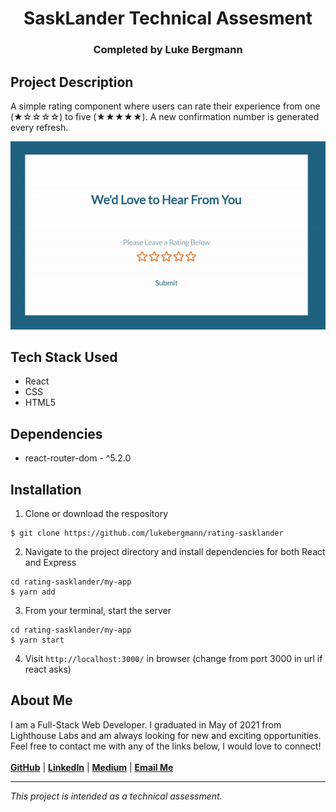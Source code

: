 <!-- TITLE -->
<div align="center">
<h1>SaskLander Technical Assesment</h1>
<h3>Completed by Luke Bergmann</h3>
</div>

<!-- Project Description -->
## Project Description
A simple rating component where users can rate their experience from one (★☆☆☆☆) to five (★★★★★). A new confirmation number is generated every refresh. 

<!-- Images -->
!["Rating Page"](https://github.com/lukebergmann/rating-sasklander/blob/main/my-app/docs/RatingPage.gif?raw=true)

<!-- Tech Stack-->
## Tech Stack Used
- React
- CSS
- HTML5

## Dependencies
- react-router-dom - ^5.2.0

<!-- Installation -->
## Installation

1. Clone or download the respository

```
$ git clone https://github.com/lukebergmann/rating-sasklander
```

2. Navigate to the project directory and install dependencies for both React and Express

```
cd rating-sasklander/my-app
$ yarn add
```

3. From your terminal, start the server
```
cd rating-sasklander/my-app
$ yarn start
```

4.  Visit `http://localhost:3000/` in browser
   (change from port 3000 in url if react asks)

<!-- About Me -->
## About Me
I am a Full-Stack Web Developer. I graduated in May of 2021 from Lighthouse Labs and am always looking for new and exciting opportunities. 
 Feel free to contact me with any of the links below, I would love to connect!  
<br>
[**GitHub**](https://github.com/lukebergmann) |
[**LinkedIn**](https://www.linkedin.com/in/lukebergmann/) |
[**Medium**](https://lukebergmann.medium.com/) |
[**Email Me**](mailto:lukebergmann0@gmail.com?subject=%20Let's%20Connect!)
<br>
<hr>

*This project is intended as a technical assessment.*



